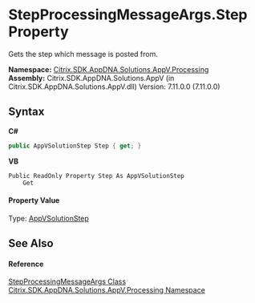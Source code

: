 # StepProcessingMessageArgs.Step Property 
 

Gets the step which message is posted from.

**Namespace:**&nbsp;<a href="e89d7bb5-69e7-7aff-5732-d06b09ac746d">Citrix.SDK.AppDNA.Solutions.AppV.Processing</a><br />**Assembly:**&nbsp;Citrix.SDK.AppDNA.Solutions.AppV (in Citrix.SDK.AppDNA.Solutions.AppV.dll) Version: 7.11.0.0 (7.11.0.0)

## Syntax

**C#**
```csharp
public AppVSolutionStep Step { get; }
```

**VB**
```vbnet
Public ReadOnly Property Step As AppVSolutionStep
	Get
```


#### Property Value
Type: <a href="f1248c5a-6908-27f5-43bc-c1712c21e71c">AppVSolutionStep</a>

## See Also


#### Reference
<a href="7eeb7ffb-0961-b85c-4b7e-f5f1fb665a46">StepProcessingMessageArgs Class</a><br /><a href="e89d7bb5-69e7-7aff-5732-d06b09ac746d">Citrix.SDK.AppDNA.Solutions.AppV.Processing Namespace</a><br />